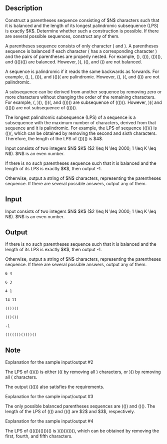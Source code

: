 ## Description

<div><p>Construct a parentheses sequence consisting of $N$ characters such that it is <span class="tex-font-style-bf">balanced</span> and the length of its <span class="tex-font-style-bf">longest palindromic subsequence (LPS)</span> is exactly $K$. Determine whether such a construction is possible. If there are several possible sequences, construct any of them.</p><p>A parentheses sequence consists of only character <span class="tex-font-style-tt">(</span> and <span class="tex-font-style-tt">)</span>. A parentheses sequence is <span class="tex-font-style-bf">balanced</span> if each character <span class="tex-font-style-tt">(</span> has a corresponding character <span class="tex-font-style-tt">)</span> and the pairs of parentheses are properly nested. For example, <span class="tex-font-style-tt">()</span>, <span class="tex-font-style-tt">(())</span>, <span class="tex-font-style-tt">(())()</span>, and <span class="tex-font-style-tt">((())())</span> are balanced. However, <span class="tex-font-style-tt">)(</span>, <span class="tex-font-style-tt">(()</span>, and <span class="tex-font-style-tt">())</span> are not balanced.</p><p>A sequence is <span class="tex-font-style-bf">palindromic</span> if it reads the same backwards as forwards. For example, <span class="tex-font-style-tt">((</span>, <span class="tex-font-style-tt">)</span>, <span class="tex-font-style-tt">())(</span>, and <span class="tex-font-style-tt">(()((</span> are palindromic. However, <span class="tex-font-style-tt">()</span>, <span class="tex-font-style-tt">)(</span>, and <span class="tex-font-style-tt">(())</span> are not palindromic.</p><p>A <span class="tex-font-style-bf">subsequence</span> can be derived from another sequence by removing zero or more characters without changing the order of the remaining characters. For example, <span class="tex-font-style-tt">(</span>, <span class="tex-font-style-tt">)))</span>, <span class="tex-font-style-tt">())(</span>, and <span class="tex-font-style-tt">(())()</span> are subsequence of <span class="tex-font-style-tt">(())()</span>. However, <span class="tex-font-style-tt">)((</span> and <span class="tex-font-style-tt">((()))</span> are not subsequence of <span class="tex-font-style-tt">(())()</span>.</p><p>The <span class="tex-font-style-bf">longest palindromic subsequence (LPS)</span> of a sequence is a subsequence with the maximum number of characters, derived from that sequence and it is palindromic. For example, the LPS of sequence <span class="tex-font-style-tt">(())()</span> is <span class="tex-font-style-tt">())(</span>, which can be obtained by removing the second and sixth characters. Therefore, the length of the LPS of <span class="tex-font-style-tt">(())()</span> is $4$.</p></div><div class="input-specification"><p>Input consists of two integers $N$ $K$ ($2 \leq N \leq 2000; 1 \leq K \leq N$). $N$ is an even number.</p></div><div class="output-specification"><p>If there is no such parentheses sequence such that it is balanced and the length of its LPS is exactly $K$, then output <span class="tex-font-style-tt">-1</span>.</p><p>Otherwise, output a string of $N$ characters, representing the parentheses sequence. If there are several possible answers, output any of them.</p></div>

## Input

<p>Input consists of two integers $N$ $K$ ($2 \leq N \leq 2000; 1 \leq K \leq N$). $N$ is an even number.</p>

## Output

<p>If there is no such parentheses sequence such that it is balanced and the length of its LPS is exactly $K$, then output <span class="tex-font-style-tt">-1</span>.</p><p>Otherwise, output a string of $N$ characters, representing the parentheses sequence. If there are several possible answers, output any of them.</p>





```input1
6 4
```




```input2
6 3
```




```input3
4 1
```




```input4
14 11
```




```output1
(())()
```




```output2
(()())
```




```output3
-1
```




```output4
()((())()())()
```



## Note

<p><span class="tex-font-style-it">Explanation for the sample input/output #2</span></p><p>The LPS of <span class="tex-font-style-tt">(()())</span> is either <span class="tex-font-style-tt">(((</span> by removing all <span class="tex-font-style-tt">)</span> characters, or <span class="tex-font-style-tt">)))</span> by removing all <span class="tex-font-style-tt">(</span> characters.</p><p>The output <span class="tex-font-style-tt">((()))</span> also satisfies the requirements.</p><p><span class="tex-font-style-it">Explanation for the sample input/output #3</span></p><p>The only possible balanced parentheses sequences are <span class="tex-font-style-tt">(())</span> and <span class="tex-font-style-tt">()()</span>. The length of the LPS of <span class="tex-font-style-tt">(())</span> and <span class="tex-font-style-tt">()()</span> are $2$ and $3$, respectively.</p><p><span class="tex-font-style-it">Explanation for the sample input/output #4</span></p><p>The LPS of <span class="tex-font-style-tt">()((())()())()</span> is <span class="tex-font-style-tt">)())()())()</span>, which can be obtained by removing the first, fourth, and fifth characters.</p>
